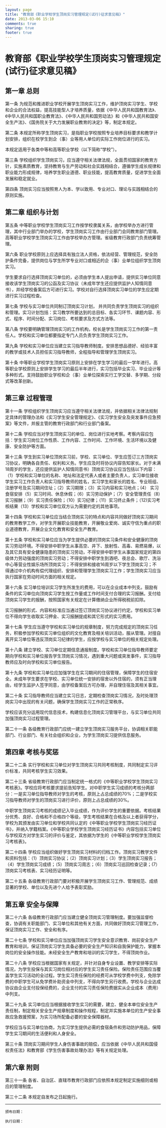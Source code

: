 ```yaml
---
layout: page
title: "教育部《职业学校学生顶岗实习管理规定(试行)征求意见稿》"
date: 2013-03-06 15:10
comments: true
sharing: true
footer: true
---
```



# 教育部《职业学校学生顶岗实习管理规定(试行)征求意见稿》

## 第一章 总则

第一条 为规范和推进职业学校开展学生顶岗实习工作，维护顶岗实习学生、学校和企业的合法权益，提高技能型人才培养质量，依据《中华人民共和国教育法》、《中华人民共和国职业教育法》、《中华人民共和国劳动法》和《中华人民共和国安全生产法》、《国务院关于大力发展职业教育的决定》等，制定本规定。

第二条 本规定所称学生顶岗实习，是指职业学校按照专业培养目标要求和教学计划安排，组织在校学生到企（事）业等用人单位的实际工作岗位进行的实习。

本规定适用于各类中等和高等职业学校（以下简称“学校”）。

第三条 学校组织学生顶岗实习，应当遵守相关法律法规，全面贯彻国家的教育方针，实施素质教育，坚持教育与生产劳动和社会实践相结合，遵循学生成长规律和职业能力形成规律，培养学生职业道德、职业技能，提高教育质量，促进学生全面发展和稳定就业。

第四条 顶岗实习应当按照育人为本、学以致用、专业对口、理论与实践相结合的原则实施。

## 第二章 组织与计划

第五条 中等职业学校学生顶岗实习工作按学校隶属关系，由学校举办方进行管理，其中行业部门举办的学校，学生顶岗实习工作由行业部门会同教育部门管理。高等职业学校学生顶岗实习工作由学校举办方管理。省级教育行政部门负责统筹管理。

第六条 职业学校原则上应选择具有独立法人资格，依法经营、管理规范，安全防护条件完备，提供岗位与学生所学专业对口或相近的企（事）业单位组织学生顶岗实习。

学生要求自行选择顶岗实习单位的，必须由学生本人提出申请，提供实习单位同意接收该学生顶岗实习的公函及实习协议（未成年学生还应提供监护人知情同意书），并经学校备案后方可进行实习。学校对自行选择顶岗实习单位的学生应定期进行实习过程检查。

第七条 学校与实习单位共同制订顶岗实习计划， 并共同负责学生顶岗实习的组织和管理。实习计划包括：实习教学所要达到的总目标、各实习环节、课题内容、形式、程序、时间分配、实习岗位、考核要求及方式方法等。

第八条 学校要明确管理顶岗实习的工作机构，校长是学生顶岗实习工作的第一责任人。学校和实习单位都要指定专门人员负责学生顶岗实习工作。

第九条 学校和实习单位应当建立实习指导教师制度。安排思想品德好、经验丰富的教学或技术人员担任实习指导教师，全程指导和管理学生顶岗实习。

第十条 中等职业学校学生顶岗实习原则上安排在学生学习的最后一学年进行。高等职业学校原则上安排学生学习的最后半年进行，实习包括毕业实习、毕业设计等多种形式。支持鼓励职业学校和企（事）业单位探索实行工学交替、多学期、分段式等改革创新。

## 第三章 过程管理

第十一条 学校组织学生顶岗实习应当遵守相关法律法规，并依据相关法律法规制定具体的管理办法和《实习学生安全管理规定》、《实习学生安全及突发事件应急预案》等文件，并报主管的教育行政部门和行业部门备案。

第十二条 学校应当对学生顶岗实习的单位、岗位进行实地考察。考察内容应包括：学生实习岗位工作性质、工作内容、工作时间、工作环境、生活环境以及健康、安全防护等方面。

第十三条 学生到实习单位顶岗实习前，学校、实习单位、学生应签订三方顶岗实习协议，明确各自责任、权利和义务。学生应及时将协议内容告知家长。对于未满18周岁的学生，还应提供监护人知情同意书）顶岗实习协议应当包括以下内容：（1）学校和实习单位的名称、地址和法定代表人或者主要负责人，实习单位接收学生实习工作负责人和实习指导教师的姓名，实习学生和家长的姓名、专业班组、注册学号及实习期间住址；（2）实习期限；（3）实习内容和实习地点；(4） 实习食宿安排（5）实习时间、休息休假；（6）实习劳动保护；（7）安全管理责任（8）实习报酬；（9）实习责任保险；（10）实习纪律；（11）实习终止条件；（12)实习考核结果（13）学校和实习单位双方认为需要约定的其他事项。

第十四条 学校和实习单位应当结合顶岗实习的特点和内容共同做好顶岗实习期间的教育教学工作，对学生开展职业技能教育，开展敬业爱岗、诚实守信为重点的职业道德教育，开展企业文化教育和安全生产教育。

第十五条 学校和实习单位应当为学生提供必要的顶岗实习条件和安全健康的顶岗实习劳动环境。不得安排中职学生从事高空、井下、放射性、高毒、易燃易爆，以及其它具有安全健康隐患的顶岗实习劳动，不得安排中职学生从事国家规定的第四级体力劳动强度的顶岗实习劳动；不得安排中职学生到酒吧、夜总会、歌厅、洗浴中心等营业性娱乐场所顶岗实习；不得安排和接收16周岁以下学生顶岗实习；不得通过中介机构有偿代理组织、安排和管理学生顶岗实习工作；学生顶岗实习应当执行国家在劳动时间方面的相关规定。

第十六条 实习单位培训实习学生所发生的费用，可以在企业成本中列支。鼓励有条件的实习单位向顶岗实习学生按工作量或工作时间支付合理的实习报酬。支付给顶岗实习学生的报酬，按照国家有关规定在计算缴纳企业所得税税前扣除。

实习报酬的形式、内容和标准应当通过签订顶岗实习协议进行约定。学校和实习单位不得向学生收取实习押金、实习报酬提成和其它形式的实习费用。

第十七条 学生应当遵守学校和实习单位的规章制度，努力完成规定的顶岗实习任务，积极参加学校和实习单位组织的文化教育及相关培训活动，服从管理。对擅自离开实习单位等违反顶岗实习纪律的学生，应按学校与实习单位的相关规定处理。

第十八条 建立学校、实习单位定期信息通报制度。学校和实习单位指导教师要定期向学校和实习单位报告学生顶岗实习情况，遇到重大问题或突发事件，实习指导教师应及时向学校和实习单位报告。

第十九条 学校和实习单位应加强学生在实习期间的住宿管理，保障学生的住宿安全。未成年学生要求在学校、实习单位统一安排的宿舍以外住宿的，须有正当理由，经学生监护人签字同意，由学校备案后方可办理，并自理住宿及其相关事宜。

第二十条 实习指导教师应当建立实习日志，定期检查顶岗实习情况，及时处理顶岗实习中出现的有关问题，确保学生顶岗实习工作的正常秩序。

学校应该充分运用现代信息技术，构建信息化顶岗实习管理平台，与实习单位共同加强顶岗实习过程管理。

第二十一条 各级教育行政部门应统一建立学生顶岗实习服务平台，协调相关职能部门、行业部门、有关社会组织和企业，为学生顶岗实习提供信息服务。

## 第四章 考核与奖惩

第二十二条 实行学校和实习单位对学生顶岗实习共同考核制度，共同制定实习评价标准，共同考核学生实习效果。

第二十三条 省级教育行政部门应当制定统一格式的《中等职业学校学生顶岗实习考核表》。学校应将考核要求提前告知学生。对中职学生实习成绩的考核分两部分：一是实习单位指导教师对学生的考核，原则上占总成绩的70%；二是学校实习指导教师对学生的顶岗实习进行评价，原则上占总成绩的30%。

中职学生顶岗实习考核的成绩记入毕业成绩，作为评价学生的重要依据。考核结果分优秀、良好、合格和不合格四个等级，学生考核结果在合格及以上者获得学分，学校为其颁发由实习单位和学校共同认定的《中等职业学校学生顶岗实习经历证书》，并纳入学籍档案。《中等职业学校学生顶岗实习经历证书》内容包括实习单位与学校双方对学生实习的评价与鉴定，其依据为学生的《中等职业学校学生顶岗实习考核表》。

第二十四条 学校应当组织做好学生顶岗实习材料的归档工作。顶岗实习教学文件和资料包括：（1）顶岗实习协议；（2）顶岗实习计划；（3）学生顶岗实习报告；（4）学生顶岗实习成绩；（5）顶岗实习周志；（6）顶岗实习巡回检查记录；(7）顶岗实习考核表、实习经历证明等。

第二十五条 各级教育行政部门要对积极开展学生顶岗实习工作、管理规范、成绩显著的学校、单位以及先进个人给予表彰奖励。

## 第五章 安全与保障

第二十六条 各级教育行政部门应当建立健全顶岗实习管理制度。要加强监督检查，协调有关职能部门、实习单位和其他有关方面，共同做好顶岗实习管理工作，保证顶岗实习工作、安全和有序。

第二十七条 学校和实习单位应当加强顶岗实习学生安全意识教育、岗前安全生产教育和培训，保证顶岗实习学生具备必要的安全生产知识和自我保护能力，掌握本岗位的安全操作技能。未经安全生产教育和培训的实习学生，不得顶岗作业。

第二十八条 学校应当根据国家有关规定，并针对自身专业设置、教学安排等实际情况，为学生投保与其实习岗位相对应的学生实习责任保险。保险责任范围应当覆盖学生实习活动的全过程。学生实习责任保险的经费可从学校学费中列支，免除学费的中职学生可从免学费补助资金中列支，不得向学生另行收费。学校与企业达成协议由企业支付投保经费的，企业支付的实习责任保险费据实从企业成本（费用）中列支。

第二十九条 实习单位应当根据接收学生实习的需要，建立、健全本单位安全生产责任制，制定相关安全生产规章制度和操作规程，制定并实施本单位的生产安全事故应急救援预案，为实习场所配备必要的安全保障器材。

学校应当与实习单位协商，为实习学生提供必需的食宿条件和劳动防护用品，保障学生实习期间的生活便利和人身安全。

第三十条 顶岗实习期间学生人身伤害事故的赔偿，应当依据《中华人民共和国侵权责任法》和教育部《学生伤害事故处理办法》等有关规定处理。

## 第六章 附则

第三十一条 各省、自治区、直辖市教育行政部门应依照本规定制定实施细则或相应的管理制度。

第三十二条 本规定自发布之日起施行。

----

	颁布日期： 

	执行日期：

